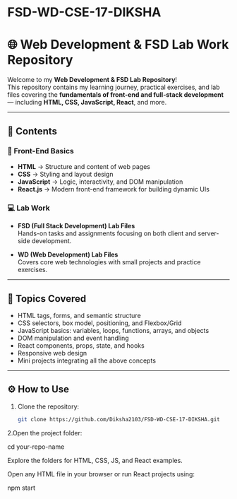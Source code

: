 # FSD-WD-CSE-17-DIKSHA

# 🌐 Web Development & FSD Lab Work Repository

Welcome to my **Web Development & FSD Lab Repository**!  
This repository contains my learning journey, practical exercises, and lab files covering the **fundamentals of front-end and full-stack development** — including **HTML, CSS, JavaScript, React**, and more.

---

## 📁 Contents

### 🧩 Front-End Basics
- **HTML** → Structure and content of web pages  
- **CSS** → Styling and layout design  
- **JavaScript** → Logic, interactivity, and DOM manipulation  
- **React.js** → Modern front-end framework for building dynamic UIs  

### 💻 Lab Work
- **FSD (Full Stack Development) Lab Files**  
  Hands-on tasks and assignments focusing on both client and server-side development.

- **WD (Web Development) Lab Files**  
  Covers core web technologies with small projects and practice exercises.

---

## 🧠 Topics Covered
- HTML tags, forms, and semantic structure  
- CSS selectors, box model, positioning, and Flexbox/Grid  
- JavaScript basics: variables, loops, functions, arrays, and objects  
- DOM manipulation and event handling  
- React components, props, state, and hooks  
- Responsive web design  
- Mini projects integrating all the above concepts  

---

## ⚙️ How to Use
1. Clone the repository:
   ```bash
   git clone https://github.com/Diksha2103/FSD-WD-CSE-17-DIKSHA.git


2.Open the project folder:

cd your-repo-name


Explore the folders for HTML, CSS, JS, and React examples.

Open any HTML file in your browser or run React projects using:

npm start
